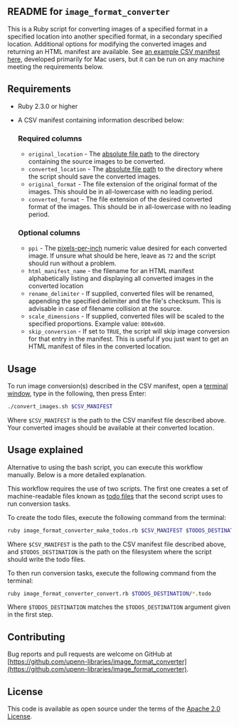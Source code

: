 ## README for `image_format_converter`

This is a Ruby script for converting images of a specified format in a specified location into another specified format, in a secondary specified location.  Additional options for modifying the converted images and returning an HTML manifest are available.
See [an example CSV manifest here](sample_manifest.csv), developed primarily for Mac users, but it can be run on any machine meeting the requirements below.

## Requirements

* Ruby 2.3.0 or higher
* A CSV manifest containing information described below:

    ### Required columns

    * `original_location` - The [absolute file path](https://www.computerhope.com/jargon/a/absopath.htm) to the directory containing the source images to be converted.
    * `converted_location` - The [absolute file path](https://www.computerhope.com/jargon/a/absopath.htm) to the directory where the script should save the converted images.
    * `original_format` - The file extension of the original format of the images.  This should be in all-lowercase with no leading period.
    * `converted_format` - The file extension of the desired converted format of the images.  This should be in all-lowercase with no leading period.

    ### Optional columns

    * `ppi` - The [pixels-per-inch](https://en.wikipedia.org/wiki/Pixel_density) numeric value desired for each converted image.  If unsure what should be here, leave as ```72``` and the script should run without a problem.
    * `html_manifest_name` - the filename for an HTML manifest alphabetically listing and displaying all converted images in the converted location
    * `rename_delimiter` - If supplied, converted files will be renamed, appending the specified delimiter and the file's checksum.  This is advisable in case of filename collision at the source.
    * `scale_dimensions` - 	If supplied, converted files will be scaled to the specified proportions.  Example value: `800x600`.
    * `skip_conversion` - If set to `TRUE`, the script will skip image conversion for that entry in the manifest.  This is useful if you just want to get an HTML manifest of files in the converted location.


## Usage

To run image conversion(s) described in the CSV manifest, open a [terminal window](http://blog.teamtreehouse.com/introduction-to-the-mac-os-x-command-line), type in the following, then press Enter:

```bash
./convert_images.sh $CSV_MANIFEST
```

Where `$CSV_MANIFEST` is the path to the CSV manifest file described above.  Your converted images should be available at their converted location.

## Usage explained

Alternative to using the bash script, you can execute this workflow manually.  Below is a more detailed explanation.

This workflow requires the use of two scripts.  The first one creates a set of machine-readable files known as [todo files](https://github.com/upenn-libraries/todo_runner) that the second script uses to run conversion tasks.

To create the todo files, execute the following command from the terminal:

```bash
ruby image_format_converter_make_todos.rb $CSV_MANIFEST $TODOS_DESTINATION
```

Where `$CSV_MANIFEST` is the path to the CSV manifest file described above, and `$TODOS_DESTINATION` is the path on the filesystem where the script should write the todo files.

To then run conversion tasks, execute the following command from the terminal:

```bash
ruby image_format_converter_convert.rb $TODOS_DESTINATION/*.todo
```

Where `$TODOS_DESTINATION` matches the `$TODOS_DESTINATION` argument given in the first step.

## Contributing

Bug reports and pull requests are welcome on GitHub at [https://github.com/upenn-libraries/image_format_converter](https://github.com/upenn-libraries/image_format_converter).

## License

This code is available as open source under the terms of the [Apache 2.0 License](https://opensource.org/licenses/Apache-2.0).
